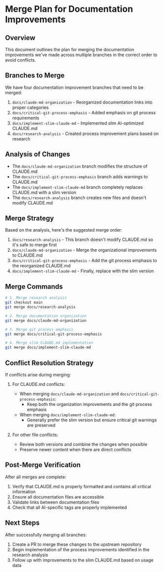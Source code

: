 # Merge Plan for Documentation Improvements

## Overview

This document outlines the plan for merging the documentation improvements we've made across multiple branches in the correct order to avoid conflicts.

## Branches to Merge

We have four documentation improvement branches that need to be merged:

1. `docs/claude-md-organization` - Reorganized documentation links into proper categories
2. `docs/critical-git-process-emphasis` - Added emphasis on git process requirements
3. `docs/implement-slim-claude-md` - Implemented slim AI-optimized CLAUDE.md
4. `docs/research-analysis` - Created process improvement plans based on research

## Analysis of Changes

- The `docs/claude-md-organization` branch modifies the structure of CLAUDE.md
- The `docs/critical-git-process-emphasis` branch adds warnings to CLAUDE.md
- The `docs/implement-slim-claude-md` branch completely replaces CLAUDE.md with a slim version
- The `docs/research-analysis` branch creates new files and doesn't modify CLAUDE.md

## Merge Strategy

Based on the analysis, here's the suggested merge order:

1. `docs/research-analysis` - This branch doesn't modify CLAUDE.md so it's safe to merge first
2. `docs/claude-md-organization` - Merge the organizational improvements to CLAUDE.md
3. `docs/critical-git-process-emphasis` - Add the git process emphasis to the reorganized CLAUDE.md
4. `docs/implement-slim-claude-md` - Finally, replace with the slim version

## Merge Commands

```bash
# 1. Merge research analysis
git checkout main
git merge docs/research-analysis

# 2. Merge documentation organization
git merge docs/claude-md-organization

# 3. Merge git process emphasis
git merge docs/critical-git-process-emphasis

# 4. Merge slim CLAUDE.md implementation
git merge docs/implement-slim-claude-md
```

## Conflict Resolution Strategy

If conflicts arise during merging:

1. For CLAUDE.md conflicts:
   - When merging `docs/claude-md-organization` and `docs/critical-git-process-emphasis`:
     - Keep both the organization improvements and the git process emphasis
   - When merging `docs/implement-slim-claude-md`:
     - Generally prefer the slim version but ensure critical git warnings are preserved

2. For other file conflicts:
   - Review both versions and combine the changes when possible
   - Preserve newer content when there are direct conflicts

## Post-Merge Verification

After all merges are complete:

1. Verify that CLAUDE.md is properly formatted and contains all critical information
2. Ensure all documentation files are accessible
3. Validate links between documentation files
4. Check that all AI-specific tags are properly implemented

## Next Steps

After successfully merging all branches:

1. Create a PR to merge these changes to the upstream repository
2. Begin implementation of the process improvements identified in the research analysis
3. Follow up with improvements to the slim CLAUDE.md based on usage data